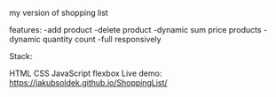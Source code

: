 my version of shopping list 

features:
-add product
-delete product
-dynamic sum price products
-dynamic quantity count
-full responsively


Stack:

HTML
CSS
JavaScript
flexbox
Live demo: https://jakubsoldek.github.io/ShoppingList/

